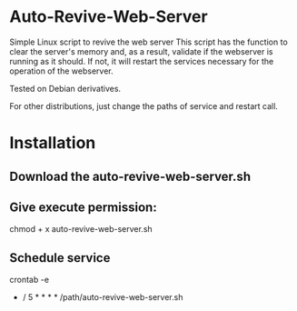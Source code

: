 # Auto-Revive-Web-Server
Simple Linux script to revive the web server
This script has the function to clear the server's memory and, as a result, validate if the webserver is running as it should. If not, it will restart the services necessary for the operation of the webserver.

Tested on Debian derivatives.

For other distributions, just change the paths of service and restart call.

# Installation
## Download the auto-revive-web-server.sh

## Give execute permission:
chmod + x auto-revive-web-server.sh

## Schedule service
crontab -e
* / 5 * * * * /path/auto-revive-web-server.sh
